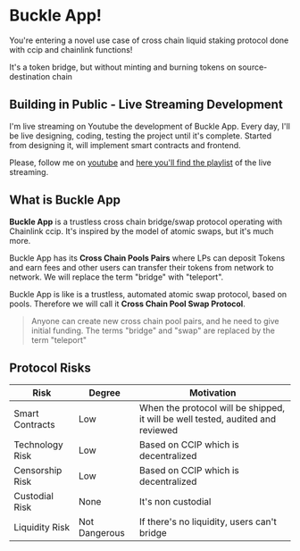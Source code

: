 # Buckle App!

You're entering a novel use case of cross chain liquid staking protocol done with ccip and chainlink functions!

It's a token bridge, but without minting and burning tokens on source-destination chain

## Building in Public - Live Streaming Development

I'm live streaming on Youtube the development of Buckle App. Every day, I'll be live designing, coding, testing the project until it's complete.
Started from designing it, will implement smart contracts and frontend.

Please, follow me on [youtube](https://www.youtube.com/@fabriziogianni7) and [here you'll find the playlist](https://www.youtube.com/watch?v=iOLuLBu_egI&list=PLRWSSe23vY_tiReJzSOfDxgljIrnf0Lkk) of the live streaming.

## What is Buckle App

**Buckle App** is a trustless cross chain bridge/swap protocol operating with Chainlink ccip. It's inspired by the model of atomic swaps, but it's much more.

Buckle App has its **Cross Chain Pools Pairs** where LPs can deposit Tokens and earn fees and other users can transfer their tokens from network to network. We will replace the term "bridge" with "teleport".

Buckle App is like is a trustless, automated atomic swap protocol, based on pools. Therefore we will call it **Cross Chain Pool Swap Protocol**.

> Anyone can create new cross chain pool pairs, and he need to give initial funding.
> The terms "bridge" and "swap" are replaced by the term "teleport"

## Protocol Risks

| Risk            | Degree        | Motivation                                                                      |
| --------------- | ------------- | ------------------------------------------------------------------------------- |
| Smart Contracts | Low           | When the protocol will be shipped, it will be well tested, audited and reviewed |
| Technology Risk | Low           | Based on CCIP which is decentralized                                            |
| Censorship Risk | Low           | Based on CCIP which is decentralized                                            |
| Custodial Risk  | None          | It's non custodial                                                              |
| Liquidity Risk  | Not Dangerous | If there's no liquidity, users can't bridge                                     |
